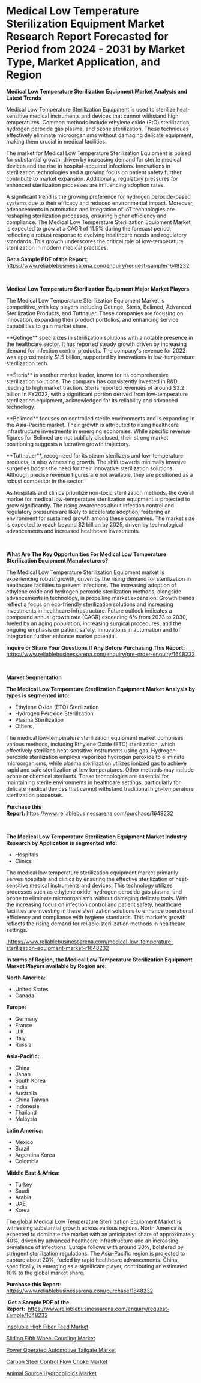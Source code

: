 <p><h1>Medical Low Temperature Sterilization Equipment Market Research Report Forecasted for Period from 2024 -  2031 by Market Type, Market Application, and Region</h1></p><p><strong>Medical Low Temperature Sterilization Equipment Market Analysis and Latest Trends</strong></p>
<p><p>Medical Low Temperature Sterilization Equipment is used to sterilize heat-sensitive medical instruments and devices that cannot withstand high temperatures. Common methods include ethylene oxide (EtO) sterilization, hydrogen peroxide gas plasma, and ozone sterilization. These techniques effectively eliminate microorganisms without damaging delicate equipment, making them crucial in medical facilities.</p><p>The market for Medical Low Temperature Sterilization Equipment is poised for substantial growth, driven by increasing demand for sterile medical devices and the rise in hospital-acquired infections. Innovations in sterilization technologies and a growing focus on patient safety further contribute to market expansion. Additionally, regulatory pressures for enhanced sterilization processes are influencing adoption rates.</p><p>A significant trend is the growing preference for hydrogen peroxide-based systems due to their efficacy and reduced environmental impact. Moreover, advancements in automation and integration of IoT technologies are reshaping sterilization processes, ensuring higher efficiency and compliance. The Medical Low Temperature Sterilization Equipment Market is expected to grow at a CAGR of 11.5% during the forecast period, reflecting a robust response to evolving healthcare needs and regulatory standards. This growth underscores the critical role of low-temperature sterilization in modern medical practices.</p></p>
<p><strong>Get a Sample PDF of the Report:&nbsp;</strong> <a href="https://www.reliablebusinessarena.com/enquiry/request-sample/1648232?utm_campaign=1724&utm_medium=2&utm_source=Github&utm_content=ia&utm_term=14102024&utm_id=medical-low-temperature-sterilization-equipment">https://www.reliablebusinessarena.com/enquiry/request-sample/1648232</a></p>
<p>&nbsp;</p>
<p><strong>Medical Low Temperature Sterilization Equipment Major Market Players</strong></p>
<p><p>The Medical Low Temperature Sterilization Equipment Market is competitive, with key players including Getinge, Steris, Belimed, Advanced Sterilization Products, and Tuttnauer. These companies are focusing on innovation, expanding their product portfolios, and enhancing service capabilities to gain market share.</p><p>**Getinge** specializes in sterilization solutions with a notable presence in the healthcare sector. It has reported steady growth driven by increasing demand for infection control products. The company's revenue for 2022 was approximately $1.5 billion, supported by innovations in low-temperature sterilization tech.</p><p>**Steris** is another market leader, known for its comprehensive sterilization solutions. The company has consistently invested in R&D, leading to high market traction. Steris reported revenues of around $3.2 billion in FY2022, with a significant portion derived from low-temperature sterilization equipment, acknowledged for its reliability and advanced technology.</p><p>**Belimed** focuses on controlled sterile environments and is expanding in the Asia-Pacific market. Their growth is attributed to rising healthcare infrastructure investments in emerging economies. While specific revenue figures for Belimed are not publicly disclosed, their strong market positioning suggests a lucrative growth trajectory.</p><p>**Tuttnauer**, recognized for its steam sterilizers and low-temperature products, is also witnessing growth. The shift towards minimally invasive surgeries boosts the need for their innovative sterilization solutions. Although precise revenue figures are not available, they are positioned as a robust competitor in the sector.</p><p>As hospitals and clinics prioritize non-toxic sterilization methods, the overall market for medical low-temperature sterilization equipment is projected to grow significantly. The rising awareness about infection control and regulatory pressures are likely to accelerate adoption, fostering an environment for sustained growth among these companies. The market size is expected to reach beyond $2 billion by 2025, driven by technological advancements and increased healthcare investments.</p></p>
<p>&nbsp;</p>
<p><strong>What Are The Key Opportunities For Medical Low Temperature Sterilization Equipment Manufacturers?</strong></p>
<p><p>The Medical Low Temperature Sterilization Equipment market is experiencing robust growth, driven by the rising demand for sterilization in healthcare facilities to prevent infections. The increasing adoption of ethylene oxide and hydrogen peroxide sterilization methods, alongside advancements in technology, is propelling market expansion. Growth trends reflect a focus on eco-friendly sterilization solutions and increasing investments in healthcare infrastructure. Future outlook indicates a compound annual growth rate (CAGR) exceeding 6% from 2023 to 2030, fueled by an aging population, increasing surgical procedures, and the ongoing emphasis on patient safety. Innovations in automation and IoT integration further enhance market potential.</p></p>
<p><strong>Inquire or Share Your Questions If Any Before Purchasing This Report:</strong> <a href="https://www.reliablebusinessarena.com/enquiry/pre-order-enquiry/1648232?utm_campaign=1724&utm_medium=2&utm_source=Github&utm_content=ia&utm_term=14102024&utm_id=medical-low-temperature-sterilization-equipment">https://www.reliablebusinessarena.com/enquiry/pre-order-enquiry/1648232</a></p>
<p>&nbsp;</p>
<p><strong>Market Segmentation</strong></p>
<p><strong>The Medical Low Temperature Sterilization Equipment Market Analysis by types is segmented into:</strong></p>
<p><ul><li>Ethylene Oxide (ETO) Sterilization</li><li>Hydrogen Peroxide Sterilization</li><li>Plasma Sterilization</li><li>Others</li></ul></p>
<p><p>The medical low-temperature sterilization equipment market comprises various methods, including Ethylene Oxide (ETO) sterilization, which effectively sterilizes heat-sensitive instruments using gas. Hydrogen peroxide sterilization employs vaporized hydrogen peroxide to eliminate microorganisms, while plasma sterilization utilizes ionized gas to achieve rapid and safe sterilization at low temperatures. Other methods may include ozone or chemical sterilants. These technologies are essential for maintaining sterile environments in healthcare settings, particularly for delicate medical devices that cannot withstand traditional high-temperature sterilization processes.</p></p>
<p><strong>Purchase this Report:&nbsp;</strong><a href="https://www.reliablebusinessarena.com/purchase/1648232?utm_campaign=1724&utm_medium=2&utm_source=Github&utm_content=ia&utm_term=14102024&utm_id=medical-low-temperature-sterilization-equipment">https://www.reliablebusinessarena.com/purchase/1648232</a></p>
<p>&nbsp;</p>
<p><strong>The Medical Low Temperature Sterilization Equipment Market Industry Research by Application is segmented into:</strong></p>
<p><ul><li>Hospitals</li><li>Clinics</li></ul></p>
<p><p>The medical low temperature sterilization equipment market primarily serves hospitals and clinics by ensuring the effective sterilization of heat-sensitive medical instruments and devices. This technology utilizes processes such as ethylene oxide, hydrogen peroxide gas plasma, and ozone to eliminate microorganisms without damaging delicate tools. With the increasing focus on infection control and patient safety, healthcare facilities are investing in these sterilization solutions to enhance operational efficiency and compliance with hygiene standards. This market's growth reflects the rising demand for reliable sterilization methods in healthcare settings.</p></p>
<p><a href="https://www.reliablebusinessarena.com/medical-low-temperature-sterilization-equipment-market-r1648232?utm_campaign=1724&utm_medium=2&utm_source=Github&utm_content=ia&utm_term=14102024&utm_id=medical-low-temperature-sterilization-equipment">&nbsp;https://www.reliablebusinessarena.com/medical-low-temperature-sterilization-equipment-market-r1648232</a></p>
<p><strong>In terms of Region, the Medical Low Temperature Sterilization Equipment Market Players available by Region are:</strong></p>
<p>
    <p> <strong> North America: </strong>
        <ul>
            <li>United States</li>
            <li>Canada</li>
        </ul>
        </p> 
    <p> <strong> Europe: </strong>
        <ul>
            <li>Germany</li>
            <li>France</li>
            <li>U.K.</li>
            <li>Italy</li>
            <li>Russia</li>
        </ul>
        </p> 
    <p> <strong> Asia-Pacific: </strong>
        <ul>
            <li>China</li>
            <li>Japan</li>
            <li>South Korea</li>
            <li>India</li>
            <li>Australia</li>
            <li>China Taiwan</li>
            <li>Indonesia</li>
            <li>Thailand</li>
            <li>Malaysia</li>
        </ul>
        </p> 
    <p> <strong> Latin America: </strong>
        <ul>
            <li>Mexico</li>
            <li>Brazil</li>
            <li>Argentina Korea</li>
            <li>Colombia</li>
        </ul>
        </p> 
    <p> <strong> Middle East & Africa: </strong>
        <ul>
            <li>Turkey</li>
            <li>Saudi</li>
            <li>Arabia</li>
            <li>UAE</li>
            <li>Korea</li>
        </ul>
    </p>
    </p>
<p><p>The global Medical Low Temperature Sterilization Equipment Market is witnessing substantial growth across various regions. North America is expected to dominate the market with an anticipated share of approximately 40%, driven by advanced healthcare infrastructure and an increasing prevalence of infections. Europe follows with around 30%, bolstered by stringent sterilization regulations. The Asia-Pacific region is projected to capture about 20%, fueled by rapid healthcare advancements. China, specifically, is emerging as a significant player, contributing an estimated 10% to the global market share.</p></p>
<p><strong>Purchase this Report: </strong><a href="https://www.reliablebusinessarena.com/purchase/1648232?utm_campaign=1724&utm_medium=2&utm_source=Github&utm_content=ia&utm_term=14102024&utm_id=medical-low-temperature-sterilization-equipment">https://www.reliablebusinessarena.com/purchase/1648232</a></p>
<p>&nbsp;<strong>Get a Sample PDF of the Report:&nbsp;&nbsp;</strong><a href="https://www.reliablebusinessarena.com/enquiry/request-sample/1648232?utm_campaign=1724&utm_medium=2&utm_source=Github&utm_content=ia&utm_term=14102024&utm_id=medical-low-temperature-sterilization-equipment">https://www.reliablebusinessarena.com/enquiry/request-sample/1648232</a></p>
<p><strong></strong></p>
<p><p><a href="https://www.linkedin.com/pulse/insoluble-high-fiber-feed-market-outlook-complete-industry-ttp1f?trk=public_post_embed_feed-article-content&utm_campaign=1724&utm_medium=2&utm_source=Github&utm_content=ia&utm_term=14102024&utm_id=medical-low-temperature-sterilization-equipment">Insoluble High Fiber Feed Market</a></p><p><a href="https://www.linkedin.com/pulse/sliding-fifth-wheel-coupling-market-pulse-138-expansion-blueprint-r2unf?trk=public_post_embed_feed-article-content&utm_campaign=1724&utm_medium=2&utm_source=Github&utm_content=ia&utm_term=14102024&utm_id=medical-low-temperature-sterilization-equipment">Sliding Fifth Wheel Coupling Market</a></p><p><a href="https://www.linkedin.com/pulse/power-operated-automotive-tailgate-market-global-regional-6fqnf?trk=public_post_embed_feed-article-content&utm_campaign=1724&utm_medium=2&utm_source=Github&utm_content=ia&utm_term=14102024&utm_id=medical-low-temperature-sterilization-equipment">Power Operated Automotive Tailgate Market</a></p><p><a href="https://www.linkedin.com/pulse/carbon-steel-control-flow-choke-market-research-report-forecast-ccmae?trk=public_post_embed_feed-article-content&utm_campaign=1724&utm_medium=2&utm_source=Github&utm_content=ia&utm_term=14102024&utm_id=medical-low-temperature-sterilization-equipment">Carbon Steel Control Flow Choke Market</a></p><p><a href="https://www.linkedin.com/pulse/animal-source-hydrocolloids-market-share-size-trends-industry-0whpe?trk=public_post_embed_feed-article-content&utm_campaign=1724&utm_medium=2&utm_source=Github&utm_content=ia&utm_term=14102024&utm_id=medical-low-temperature-sterilization-equipment">Animal Source Hydrocolloids Market</a></p></p>